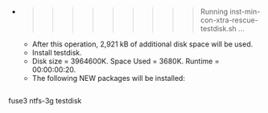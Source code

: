 * >>>>>>>>> Running inst-min-con-xtra-rescue-testdisk.sh ...
  * After this operation, 2,921 kB of additional disk space will be used.
  * Install testdisk.
  * Disk size = 3964600K. Space Used = 3680K. Runtime = 00:00:00:20.
  * The following NEW packages will be installed:
  ```bash
fuse3 ntfs-3g testdisk
  ```
